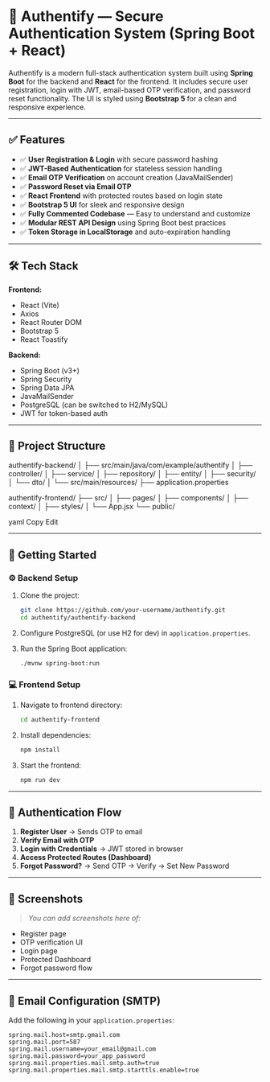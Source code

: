 # 🔐 Authentify — Secure Authentication System (Spring Boot + React)

Authentify is a modern full-stack authentication system built using **Spring Boot** for the backend and **React** for the frontend. It includes secure user registration, login with JWT, email-based OTP verification, and password reset functionality. The UI is styled using **Bootstrap 5** for a clean and responsive experience.

---

## ✅ Features

- ✅ **User Registration & Login** with secure password hashing
- ✅ **JWT-Based Authentication** for stateless session handling
- ✅ **Email OTP Verification** on account creation (JavaMailSender)
- ✅ **Password Reset via Email OTP**
- ✅ **React Frontend** with protected routes based on login state
- ✅ **Bootstrap 5 UI** for sleek and responsive design
- ✅ **Fully Commented Codebase** — Easy to understand and customize
- ✅ **Modular REST API Design** using Spring Boot best practices
- ✅ **Token Storage in LocalStorage** and auto-expiration handling

---

## 🛠️ Tech Stack

**Frontend:**
- React (Vite)
- Axios
- React Router DOM
- Bootstrap 5
- React Toastify

**Backend:**
- Spring Boot (v3+)
- Spring Security
- Spring Data JPA
- JavaMailSender
- PostgreSQL (can be switched to H2/MySQL)
- JWT for token-based auth

---

## 📂 Project Structure

authentify-backend/
│
├── src/main/java/com/example/authentify
│ ├── controller/
│ ├── service/
│ ├── repository/
│ ├── entity/
│ ├── security/
│ └── dto/
│
└── src/main/resources/
├── application.properties

authentify-frontend/
├── src/
│ ├── pages/
│ ├── components/
│ ├── context/
│ ├── styles/
│ └── App.jsx
└── public/

yaml
Copy
Edit

---

## 🚀 Getting Started

### ⚙️ Backend Setup

1. Clone the project:
    ```bash
    git clone https://github.com/your-username/authentify.git
    cd authentify/authentify-backend
    ```

2. Configure PostgreSQL (or use H2 for dev) in `application.properties`.

3. Run the Spring Boot application:
    ```bash
    ./mvnw spring-boot:run
    ```

### 💻 Frontend Setup

1. Navigate to frontend directory:
    ```bash
    cd authentify-frontend
    ```

2. Install dependencies:
    ```bash
    npm install
    ```

3. Start the frontend:
    ```bash
    npm run dev
    ```

---

## 🔐 Authentication Flow

1. **Register User** → Sends OTP to email
2. **Verify Email with OTP**
3. **Login with Credentials** → JWT stored in browser
4. **Access Protected Routes (Dashboard)**
5. **Forgot Password?** → Send OTP → Verify → Set New Password

---

## 📸 Screenshots

> _You can add screenshots here of:_
- Register page
- OTP verification UI
- Login page
- Protected Dashboard
- Forgot password flow

---

## 📧 Email Configuration (SMTP)

Add the following in your `application.properties`:

```properties
spring.mail.host=smtp.gmail.com
spring.mail.port=587
spring.mail.username=your_email@gmail.com
spring.mail.password=your_app_password
spring.mail.properties.mail.smtp.auth=true
spring.mail.properties.mail.smtp.starttls.enable=true
